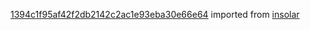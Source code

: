 [1394c1f95af42f2db2142c2ac1e93eba30e66e64](https://github.com/insolar/insolar/commit/1394c1f95af42f2db2142c2ac1e93eba30e66e64) imported from [insolar](https://github.com/insolar/insolar)
